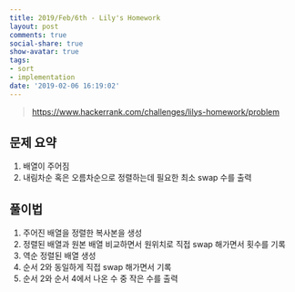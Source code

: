 ```yaml
---
title: 2019/Feb/6th - Lily's Homework
layout: post
comments: true
social-share: true
show-avatar: true
tags:
- sort
- implementation
date: '2019-02-06 16:19:02'
---
```


> https://www.hackerrank.com/challenges/lilys-homework/problem

## 문제 요약

1. 배열이 주어짐
2. 내림차순 혹은 오름차순으로 정렬하는데 필요한 최소 swap 수를 출력

## 풀이법

1. 주어진 배열을 정렬한 복사본을 생성
2. 정렬된 배열과 원본 배열 비교하면서 원위치로 직접 swap 해가면서 횟수를 기록
3. 역순 정렬된 배열 생성
4. 순서 2와 동일하게 직접 swap 해가면서 기록
5. 순서 2와 순서 4에서 나온 수 중 작은 수를 출력